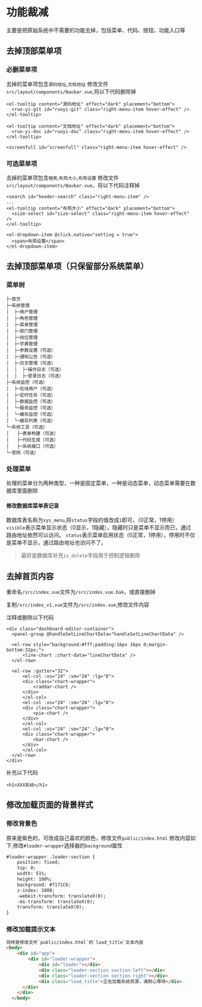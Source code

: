 # 功能裁减
主要是把原始系统中不需要的功能去掉，包括菜单、代码、按钮、功能入口等
## 去掉顶部菜单项
### 必删菜单项
去掉的菜单项包含`源码地址`,`文档地址`
修改文件`src/layout/components/Navbar.vue`,将以下代码删除掉
```vue
<el-tooltip content="源码地址" effect="dark" placement="bottom">
  <ruo-yi-git id="ruoyi-git" class="right-menu-item hover-effect" />
</el-tooltip>

<el-tooltip content="文档地址" effect="dark" placement="bottom">
  <ruo-yi-doc id="ruoyi-doc" class="right-menu-item hover-effect" />
</el-tooltip>

<screenfull id="screenfull" class="right-menu-item hover-effect" />
```

### 可选菜单项
去掉的菜单项包含`搜索`,`布局大小`,`布局设置`
修改文件`src/layout/components/Navbar.vue`，将以下代码注释掉
```vue
<search id="header-search" class="right-menu-item" />
...
<el-tooltip content="布局大小" effect="dark" placement="bottom">
  <size-select id="size-select" class="right-menu-item hover-effect" />
</el-tooltip>
```

```vue
<el-dropdown-item @click.native="setting = true">
  <span>布局设置</span>
</el-dropdown-item>
```

## 去掉顶部菜单项（只保留部分系统菜单）
### 菜单树
```
├─首页
├─系统管理
│  ├─用户管理
│  ├─角色管理
│  ├─菜单管理
│  ├─部门管理
│  ├─岗位管理
│  ├─字典管理
│  ├─参数设置（可选）
│  ├─通知公告（可选）
│  ├─日志管理（可选）
│  │  ├─操作日志（可选）
│  │  ├─登录日志（可选）
├─系统监控（可选）
│  ├─在线用户（可选）
│  ├─定时任务（可选）
│  ├─数据监控（可选）
│  └─服务监控（可选）
│  └─缓存监控（可选）
│  └─缓存列表（可选）
└─系统工具（可选）
│   ├─表单构建（可选）
│   ├─代码生成（可选）
│   ├─系统接口（可选）
└─官网（可选）
```
### 处理菜单
处理的菜单分为两种类型，一种是固定菜单，一种是动态菜单，动态菜单需要在数据库里面删除
#### 修改数据库菜单表记录
数据库表名称为`sys_menu`,将`status`字段的值改成`1`即可，（0正常，1停用）
`visible`表示菜单显示状态（0显示，1隐藏），隐藏时只是菜单不显示而已，通过路由地址依然可以访问。
`status`表示菜单启用状态（0正常，1停用），停用时不仅是菜单不显示，通过路由地址也访问不了。
>最好是数据库补充`is_delete`字段用于控制逻辑删除

## 去掉首页内容
重命名`/src/index.vue`文件为`/src/index.vue.bak`，或直接删掉

复制`/src/index_v1.vue`文件为`/src/index.vue`,修改文件内容

注释或删除以下代码
```vue
<div class="dashboard-editor-container">
  <panel-group @handleSetLineChartData="handleSetLineChartData" />
  
  <el-row style="background:#fff;padding:16px 16px 0;margin-bottom:32px;">
      <line-chart :chart-data="lineChartData" />
  </el-row>
  
  <el-row :gutter="32">
      <el-col :xs="24" :sm="24" :lg="8">
      <div class="chart-wrapper">
          <raddar-chart />
      </div>
      </el-col>
      <el-col :xs="24" :sm="24" :lg="8">
      <div class="chart-wrapper">
          <pie-chart />
      </div>
      </el-col>
      <el-col :xs="24" :sm="24" :lg="8">
      <div class="chart-wrapper">
          <bar-chart />
      </div>
      </el-col>
  </el-row>
</div>
```

补充以下代码
```
<h1>XXX系统</h1>
```

## 修改加载页面的背景样式
### 修改背景色
原来是紫色的，可改成自己喜欢的颜色，修改文件`public/index.html`
修改内容如下,修改`#loader-wrapper`选择器的`background`属性
```html
#loader-wrapper .loader-section {
    position: fixed;
    top: 0;
    width: 51%;
    height: 100%;
    background: #7171C6;
    z-index: 1000;
    -webkit-transform: translateX(0);
    -ms-transform: translateX(0);
    transform: translateX(0);
}
```

### 修改加载提示文本
```html
同样是修改文件`public/index.html`的`load_title`文本内容
<body>
    <div id="app">
	    <div id="loader-wrapper">
		    <div id="loader"></div>
		    <div class="loader-section section-left"></div>
		    <div class="loader-section section-right"></div>
		    <div class="load_title">正在加载系统资源，请耐心等待</div>
      </div>
	</div>
  </body>
```